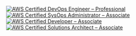 <!--START_SECTION:badges-->
[![AWS Certified DevOps Engineer – Professional](https://images.credly.com/size/110x110/images/bd31ef42-d460-493e-8503-39592aaf0458/image.png)](http://www.credly.com/badges/e5fe9735-56c7-4c26-905f-0c3a82e302f7 "AWS Certified DevOps Engineer – Professional")
[![AWS Certified SysOps Administrator – Associate](https://images.credly.com/size/110x110/images/f0d3fbb9-bfa7-4017-9989-7bde8eaf42b1/image.png)](http://www.credly.com/badges/c29ef6cf-7705-4cc1-9390-1702ee6fa368 "AWS Certified SysOps Administrator – Associate")
[![AWS Certified Developer – Associate](https://images.credly.com/size/110x110/images/b9feab85-1a43-4f6c-99a5-631b88d5461b/image.png)](http://www.credly.com/badges/f6e9f63c-4dd4-4e62-ae28-6a6af34c9eee "AWS Certified Developer – Associate")
[![AWS Certified Solutions Architect – Associate](https://images.credly.com/size/108x108/images/0e284c3f-5164-4b21-8660-0d84737941bc/image.png)](http://www.credly.com/badges/d57ea8fd-d142-4c74-a4c1-428cefed1dfe "AWS Certified Solutions Architect – Associate")
<!--END_SECTION:badges-->
